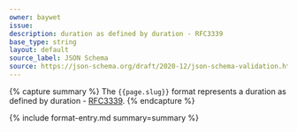 ```yaml
---
owner: baywet
issue: 
description: duration as defined by duration - RFC3339
base_type: string
layout: default
source_label: JSON Schema
source: https://json-schema.org/draft/2020-12/json-schema-validation.html#name-dates-times-and-duration
---
```


{% capture summary %}
The `{{page.slug}}` format represents a duration as defined by duration - [RFC3339](https://www.rfc-editor.org/rfc/rfc3339.html#appendix-A).
{% endcapture %}

{% include format-entry.md summary=summary %}

